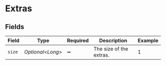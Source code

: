# Extras


## Fields

| Field                   | Type                    | Required                | Description             | Example                 |
| ----------------------- | ----------------------- | ----------------------- | ----------------------- | ----------------------- |
| `size`                  | *Optional\<Long>*       | :heavy_minus_sign:      | The size of the extras. | 1                       |